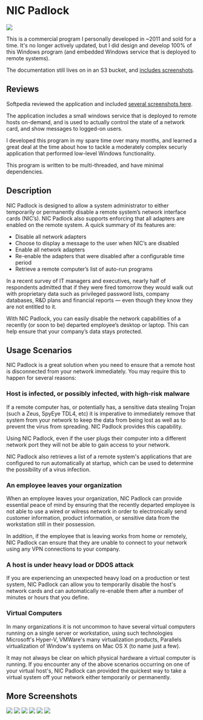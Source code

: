 # NIC Padlock

![](nicpadlock.png)

This is a commercial program I personally developed in ~2011 and sold for a time. It's no longer actively updated, but I did design and develop 100% of this Windows program (and embedded Windows service that is deployed to remote systems).

The documentation still lives on in an S3 bucket, and [includes screenshots](http://wildpawsoftware.com.s3-website-us-west-2.amazonaws.com/nicpadlock/screenshots/).

## Reviews
Softpedia reviewed the application and included [several screenshots here](https://www.softpedia.com/get/Network-Tools/Misc-Networking-Tools/NIC-Padlock.shtml).

The application includes a small windows service that is deployed to remote hosts on-demand, and is used to actually control the state of a network card, and show messages to logged-on users.

I developed this program in my spare time over many months, and learned a great deal at the time about how to tackle a moderately complex securiy application that performed low-level Windows functionality.

This program is written to be multi-threaded, and have minimal dependencies.

## Description
NIC Padlock is designed to allow a system administrator to either temporarily or permanently disable a remote system’s network interface cards (NIC’s). NIC Padlock also supports enforcing that all adapters are enabled on the remote system. A quick summary of its features are:

 - Disable all network adapters
 - Choose to display a message to the user when NIC’s are disabled
 - Enable all network adapters
 - Re-enable the adapters that were disabled after a configurable time period
 - Retrieve a remote computer’s list of auto-run programs


In a recent survey of IT managers and executives, nearly half of respondents admitted that if they were fired tomorrow they would walk out with proprietary data such as privileged password lists, company databases, R&D plans and financial reports — even though they know they are not entitled to it.

With NIC Padlock, you can easily disable the network capabilities of a recently (or soon to be) departed employee’s desktop or laptop. This can help ensure that your company’s data stays protected.

## Usage Scenarios

NIC Padlock is a great solution when you need to ensure that a remote host is disconnected from your network immediately. You may require this to happen for several reasons:

### Host is infected, or possibly infected, with high-risk malware
If a remote computer has, or potentially has, a sensitive data stealing Trojan (such a Zeus, SpyEye TDL4, etc) it is imperative to immediately remove that system from your network to keep the data from being lost as well as to prevent the virus from spreading. NIC Padlock provides this capability.

Using NIC Padlock, even if the user plugs their computer into a different network port they will not be able to gain access to your network.

NIC Padlock also retrieves a list of a remote system's applications that are configured to run automatically at startup, which can be used to determine the possibility of a virus infection.

### An employee leaves your organization
When an employee leaves your organization, NIC Padlock can provide essential peace of mind by ensuring that the recently departed employee is not able to use a wired or wilress network in order to electronically send customer information, product information, or sensitive data from the workstation still in their possession.

In addition, if the employee that is leaving works from home or remotely, NIC Padlock can ensure that they are unable to connect to your network using any VPN connections to your company.

### A host is under heavy load or DDOS attack
If you are experiencing an unexpected heavy load on a production or test system, NIC Padlock can allow you to temporarily disable the host's network cards and can automatically re-enable them after a number of minutes or hours that you define.

### Virtual Computers
In many organizations it is not uncommon to have several virtual computers running on a single server or workstation, using such technologies Microsoft's Hyper-V, VMWare's many virtualization products, Parallels virtualization of Window's systems on Mac OS X (to name just a few).

It may not always be clear on which physical hardware a virtual computer is running. If you encounter any of the above scenarios occurring on one of your virtual host's, NIC Padlock can provided the quickest way to take a virtual system off your network either temporarily or permanently.

## More Screenshots

![](screenshots/autostart.png)
![](screenshots/scanhosts.png)
![](screenshots/UserMessage.png)
![](screenshots/HostOptions.png)
![](screenshots/MultipleRetrieval.png)
![](screenshots/Credentials.png)
